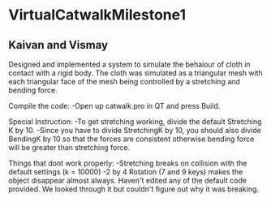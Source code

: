 VirtualCatwalkMilestone1
=================================
Kaivan and Vismay
--------------------------------

Designed and implemented a system to simulate the behaiour of cloth in contact with a rigid body. The cloth was simulated as a triangular mesh with each triangular face of the mesh being controlled by a stretching and bending force.

Compile the code:
-Open up catwalk.pro in QT and press Build.

Special Instruction: 
-To get stretching working, divide the default Stretching K by 10.
-Since you have to divide StretchingK by 10, you should also divide BendingK by 10 so that the forces are consistent otherwise bending force will be greater than stretching force.

Things that dont work properly:
-Stretching breaks on collision with the default settings (k = 10000)
-2 by 4 Rotation (7 and 9 keys) makes the object disappear almost always. Haven't edited any of the default code provided. We looked through it but couldn't figure out why it was breaking.





